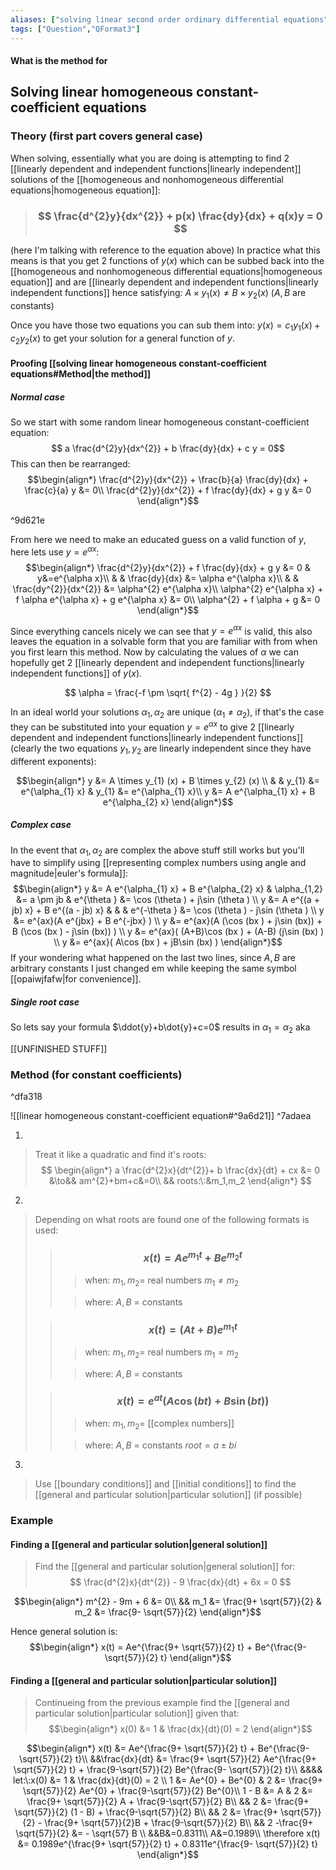 ```yaml
---
aliases: ["solving linear second order ordinary differential equations","solving linear second order ODEs"]
tags: ["Question","QFormat3"]
---
```


#### What is the method for
## Solving linear homogeneous constant-coefficient equations
### Theory (first part covers general case)

When solving, essentially what you are doing is attempting to find 2 [[linearly dependent and independent functions|linearly independent]] solutions of the [[homogeneous and nonhomogeneous differential equations|homogeneous equation]]: 
> ### $$ \frac{d^{2}y}{dx^{2}} + p(x) \frac{dy}{dx} + q(x)y = 0 $$

(here I'm talking with reference to the equation above)
In practice what this means is that you get 2 functions of $y(x)$ which can be subbed back into the [[homogeneous and nonhomogeneous differential equations|homogeneous equation]] and are [[linearly dependent and independent functions|linearly independent functions]] hence satisfying: $A \times y_{1} (x) \neq B \times y_{2} (x)$ ($A,B$ are constants)

Once you have those two equations you can sub them into: $y(x) = c_{1} y_{1}(x) + c_{2} y_{2}(x)$ to get your solution for a general function of $y$. 

#### Proofing [[solving linear homogeneous constant-coefficient equations#Method|the method]]

##### Normal case

So we start with some random linear homogeneous constant-coefficient equation: 
$$ a \frac{d^{2}y}{dx^{2}} + b \frac{dy}{dx} + c y = 0$$
This can then be rearranged:
$$\begin{align*}
\frac{d^{2}y}{dx^{2}} + \frac{b}{a} \frac{dy}{dx} + \frac{c}{a} y &= 0\\
\frac{d^{2}y}{dx^{2}} + f \frac{dy}{dx} + g y &= 0
\end{align*}$$

^9d621e

From here we need to make an educated guess on a valid function of $y$, here lets use $y=e^{\alpha x}$:
$$\begin{align*}
 \frac{d^{2}y}{dx^{2}} + f \frac{dy}{dx} + g y &= 0 & y&=e^{\alpha x}\\
 & & \frac{dy}{dx} &= \alpha e^{\alpha x}\\
 & & \frac{dy^{2}}{dx^{2}} &= \alpha^{2} e^{\alpha x}\\
\alpha^{2} e^{\alpha x} + f \alpha e^{\alpha x} + g e^{\alpha x} &= 0\\
\alpha^{2} + f \alpha + g &= 0
\end{align*}$$

Since everything cancels nicely we can see that $y=e^{\alpha x}$ is valid, this also leaves the equation in a solvable form that you are familiar with from when you first learn this method. Now by calculating the values of $\alpha$ we can hopefully get 2 [[linearly dependent and independent functions|linearly independent functions]] of $y(x)$.

$$ \alpha = \frac{-f \pm \sqrt{ f^{2} - 4g } }{2} $$

In an ideal world your solutions $\alpha_{1},\alpha_{2}$ are unique ($\alpha_{1}\neq \alpha_{2}$), if that's the case they can be substituted into your equation $y=e^{\alpha x}$ to give 2 [[linearly dependent and independent functions|linearly independent functions]] (clearly the two equations $y_1,y_2$ are linearly independent since they have different exponents):

$$\begin{align*}
y &= A \times y_{1} (x) + B \times y_{2} (x) \\
& & y_{1} &= e^{\alpha_{1} x} & y_{1} &= e^{\alpha_{1} x}\\
y &= A  e^{\alpha_{1} x} + B e^{\alpha_{2} x}
\end{align*}$$

##### Complex case

In the event that $\alpha_{1},\alpha_{2}$ are complex the above stuff still works but you'll have to simplify using [[representing complex numbers using angle and magnitude|euler's formula]]:
$$\begin{align*}
y &= A  e^{\alpha_{1} x} + B e^{\alpha_{2} x} & \alpha_{1,2} &= a \pm jb & e^{\theta } &= \cos (\theta ) + j\sin (\theta ) \\
y &= A  e^{(a + jb) x} + B e^{(a - jb) x} & & & e^{-\theta } &= \cos (\theta ) - j\sin (\theta ) \\
y &= e^{ax}(A  e^{jbx} + B e^{-jbx} ) \\
y &= e^{ax}(A  (\cos (bx ) + j\sin (bx)) + B (\cos (bx ) - j\sin (bx))  ) \\
y &= e^{ax}( (A+B)\cos (bx )  + (A-B) (j\sin (bx)  ) \\
y &= e^{ax}( A\cos (bx )  +  jB\sin (bx)  )
\end{align*}$$
If your wondering what happened on the last two lines, since $A,B$ are arbitrary constants I just changed em while keeping the same symbol [[opaiwjfafw|for convenience]]. 

##### Single root case
So lets say your formula $\ddot{y}+b\dot{y}+c=0$ results in $\alpha_{1} = \alpha_{2}$ aka

[[UNFINISHED STUFF]]


### Method (for constant coefficients)

^dfa318

![[linear homogeneous constant-coefficient equation#^9a6d21]] ^7adaea

1) 
> Treat it like a quadratic and find it's roots:
> $$ \begin{align*}
a \frac{d^{2}x}{dt^{2}}+ b \frac{dx}{dt} + cx &= 0 &\to&& am^{2}+bm+c&=0\\
&& roots:\:&m_1,m_2
\end{align*} $$
2) 
> Depending on what roots are found one of the following formats is used:
>> ### $$ x(t) = Ae^{m_1 t} + Be^{m_2 t} $$ 
>>> when:
>>> $m_1,m_2=$ real numbers
>>> $m_1 \neq m_2$
>>
>>> where:
>>> $A,B$ = constants
>
>> ### $$ x(t) = (At+B)e^{m_1 t} $$ 
>>> when:
>>> $m_1,m_2=$ real numbers
>>> $m_1=m_2$
>>
>>> where:
>>> $A,B$ = constants 
>
>> ### $$ x(t) = e^{at} ( A\cos(bt) + B\sin(bt) ) $$ 
>>> when:
>>> $m_1,m_2=$ [[complex numbers]]
>>
>>> where:
>>> $A,B$ = constants
>>> $root=a\pm bi$
3) 
> Use [[boundary conditions]] and [[initial conditions]] to find the [[general and particular solution|particular solution]] (if possible)

### Example

#### Finding a [[general and particular solution|general solution]]
> Find the [[general and particular solution|general solution]] for:
> $$ \frac{d^{2}x}{dt^{2}} - 9 \frac{dx}{dt} + 6x = 0 $$

$$\begin{align*}
m^{2} - 9m + 6 &= 0\\
&& m_1 &= \frac{9+ \sqrt{57}}{2}  & m_2 &= \frac{9- \sqrt{57}}{2} 
\end{align*}$$

Hence general solution is:
$$\begin{align*}
x(t) = Ae^{\frac{9+ \sqrt{57}}{2} t} + Be^{\frac{9- \sqrt{57}}{2}  t}
\end{align*}$$

#### Finding a [[general and particular solution|particular solution]]
> Continueing from the previous example find the [[general and particular solution|particular solution]] given that:
> $$\begin{align*}
x(0) &= 1 & \frac{dx}{dt}(0) = 2 
\end{align*}$$

$$\begin{align*}
x(t) &= Ae^{\frac{9+ \sqrt{57}}{2} t} + Be^{\frac{9- \sqrt{57}}{2}  t}\\
&&\frac{dx}{dt} &= \frac{9+ \sqrt{57}}{2} Ae^{\frac{9+ \sqrt{57}}{2} t} + \frac{9-\sqrt{57}}{2} Be^{\frac{9- \sqrt{57}}{2}  t}\\
&&&& let:\:x(0) &= 1 & \frac{dx}{dt}(0) = 2 \\
1 &= Ae^{0} + Be^{0} & 2 &= \frac{9+ \sqrt{57}}{2} Ae^{0} + \frac{9-\sqrt{57}}{2} Be^{0}\\
1 - B &= A & 2 &= \frac{9+ \sqrt{57}}{2} A + \frac{9-\sqrt{57}}{2} B\\
&& 2 &= \frac{9+ \sqrt{57}}{2} (1 - B) + \frac{9-\sqrt{57}}{2} B\\
&& 2 &= \frac{9+ \sqrt{57}}{2} - \frac{9+ \sqrt{57}}{2}B  + \frac{9-\sqrt{57}}{2} B\\
&& 2 -\frac{9+ \sqrt{57}}{2} &=  - \sqrt{57} B \\
&&B&=0.8311\\
A&=0.1989\\
\therefore x(t) &= 0.1989e^{\frac{9+ \sqrt{57}}{2} t} + 0.8311e^{\frac{9- \sqrt{57}}{2}  t}
\end{align*}$$